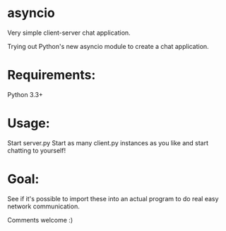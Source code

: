 asyncio
=======

Very simple client-server chat application.

Trying out Python's new asyncio module to create a chat application.

# Requirements:
Python 3.3+

# Usage:
Start server.py
Start as many client.py instances as you like and start chatting to yourself!

# Goal:
See if it's possible to import these into an actual program to do real easy network communication.

Comments welcome :)